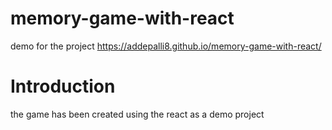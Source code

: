 # memory-game-with-react
demo for the project https://addepalli8.github.io/memory-game-with-react/

# Introduction

the game has been created using the react as a demo project
